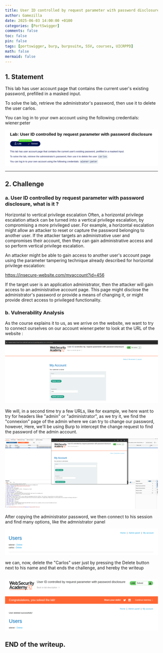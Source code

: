 ```yaml
---
title: User ID controlled by request parameter with password disclosure
author: Gamezilla
date: 2025-06-03 14:00:00 +0100
categories: [PortSwigger]
comments: false
toc: false
pin: false
tags: [portswigger, burp, burpsuite, SSV, courses, UICRPPD]
math: false
mermaid: false
---
```


## 1. Statement

This lab has user account page that contains the current user's existing password, prefilled in a masked input.

To solve the lab, retrieve the administrator's password, then use it to delete the user carlos.

You can log in to your own account using the following credentials: wiener:peter



![enonce](/assets/img/posts/PortSwigger/ServerSideVulnerabilities/UIDCRPPD/enonce.png)


---

## 2. Challenge

### a. User ID controlled by request parameter with password disclosure, what is it ?

Horizontal to vertical privilege escalation
Often, a horizontal privilege escalation attack can be turned into a vertical privilege escalation, by compromising a more privileged user. For example, a horizontal escalation might allow an attacker to reset or capture the password belonging to another user. If the attacker targets an administrative user and compromises their account, then they can gain administrative access and so perform vertical privilege escalation.

An attacker might be able to gain access to another user's account page using the parameter tampering technique already described for horizontal privilege escalation:

https://insecure-website.com/myaccount?id=456

If the target user is an application administrator, then the attacker will gain access to an administrative account page. This page might disclose the administrator's password or provide a means of changing it, or might provide direct access to privileged functionality.

### b. Vulnerability Analysis

As the course explains it to us, as we arrive on the website, we want to try to connect ourselves on our account wiener:peter to look at the URL of the website :


![firstconnexion](/assets/img/posts/PortSwigger/ServerSideVulnerabilities/UIDCRPPD/firstconnexion.png)

We will, in a second time try a few URLs, like for example, we here want to try for headers like "admin" or "administrator", as we try it, we find the "connexion" page of the admin where we can try to change our password, however,
Here, we'll be using Burp to intercept the change request to find the password of the admin account.

![secondconnexion](/assets/img/posts/PortSwigger/ServerSideVulnerabilities/UIDCRPPD/secondconnexion.png)

After copying the administrator password, we then connect to his session and find many options, like the admnistrator panel

![final](/assets/img/posts/PortSwigger/ServerSideVulnerabilities/UIDCRPPD/final.png)

we can, now, delete the "Carlos" user just by pressing the Delete button next to his name and that ends the challenge, and hereby the writeup

![ending](/assets/img/posts/PortSwigger/ServerSideVulnerabilities/UIDCRPPD/ending.png)
---

## END of the writeup.

